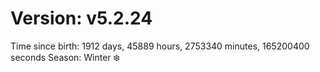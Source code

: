 # Version: v5.2.24
Time since birth: 1912 days, 45889 hours, 2753340 minutes, 165200400 seconds
Season: Winter ❄️
